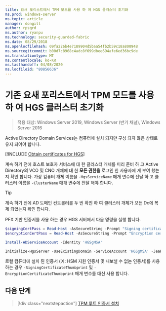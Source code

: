 ```yaml
---
title: 요새 포리스트에서 TPM 모드를 사용 하 여 HGS 클러스터 초기화
ms.prod: windows-server
ms.topic: article
manager: dongill
author: rpsqrd
ms.author: ryanpu
ms.technology: security-guarded-fabric
ms.date: 08/29/2018
ms.openlocfilehash: 09fa226b4e7189904d5baa54fb2b59c18a800948
ms.sourcegitcommit: b00d7c8968c4adc8f699dbee694afe6ed36bc9de
ms.translationtype: MT
ms.contentlocale: ko-KR
ms.lasthandoff: 04/08/2020
ms.locfileid: "80856636"
---
```

# <a name="initialize-the-hgs-cluster-using-tpm-mode-in-an-existing-bastion-forest"></a>기존 요새 포리스트에서 TPM 모드를 사용 하 여 HGS 클러스터 초기화

>적용 대상: Windows Server 2019, Windows Server (반기 채널), Windows Server 2016

Active Directory Domain Services는 컴퓨터에 설치 되지만 구성 되지 않은 상태로 유지 되어야 합니다.

[!INCLUDE [Obtain certificates for HGS](../../../includes/guarded-fabric-initialize-hgs-default-step-two.md)]

계속 하기 전에 호스트 보호자 서비스에 대 한 클러스터 개체를 미리 준비 하 고 Active Directory의 VCO 및 CNO 개체에 대 한 **모든 권한을** 로그인 한 사용자에 게 부여 했는지 확인 합니다.
가상 컴퓨터 개체 이름을 `-HgsServiceName` 매개 변수에 전달 하 고 클러스터 이름을 `-ClusterName` 매개 변수에 전달 해야 합니다.

> [!TIP]
> 계속 하기 전에 AD 도메인 컨트롤러를 두 번 확인 하 여 클러스터 개체가 모든 Dc에 복제 되었는지 확인 합니다.

PFX 기반 인증서를 사용 하는 경우 HGS 서버에서 다음 명령을 실행 합니다.

```powershell
$signingCertPass = Read-Host -AsSecureString -Prompt "Signing certificate password"
$encryptionCertPass = Read-Host -AsSecureString -Prompt "Encryption certificate password"

Install-ADServiceAccount -Identity 'HGSgMSA'

Initialize-HgsServer -UseExistingDomain -ServiceAccount 'HGSgMSA' -JeaReviewersGroup 'HgsJeaReviewers' -JeaAdministratorsGroup 'HgsJeaAdmins' -HgsServiceName 'HgsService' -SigningCertificatePath '.\signCert.pfx' -SigningCertificatePassword $signPass -EncryptionCertificatePath '.\encCert.pfx' -EncryptionCertificatePassword $encryptionCertPass -TrustTpm
```

로컬 컴퓨터에 설치 된 인증서 (예: HSM 지원 인증서 및 내보낼 수 없는 인증서)를 사용 하는 경우 `-SigningCertificateThumbprint` 및 `-EncryptionCertificateThumbprint` 매개 변수를 대신 사용 합니다.

## <a name="next-step"></a>다음 단계

> [!div class="nextstepaction"]
> [TPM 루트 인증서 설치](guarded-fabric-install-trusted-tpm-root-certificates.md)